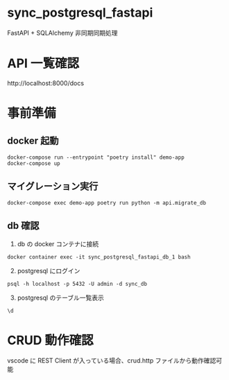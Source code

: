 # sync_postgresql_fastapi

FastAPI + SQLAlchemy 非同期同期処理

# API 一覧確認

http://localhost:8000/docs

# 事前準備

## docker 起動

```
docker-compose run --entrypoint "poetry install" demo-app
docker-compose up

```

## マイグレーション実行

```
docker-compose exec demo-app poetry run python -m api.migrate_db
```

## db 確認

1. db の docker コンテナに接続

```
docker container exec -it sync_postgresql_fastapi_db_1 bash
```

2. postgresql にログイン

```
psql -h localhost -p 5432 -U admin -d sync_db
```

3. postgresql のテーブル一覧表示

```
\d
```

# CRUD 動作確認

vscode に REST Client が入っている場合、crud.http ファイルから動作確認可能
